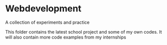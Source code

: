 # Webdevelopment
A collection of experiments and practice

This folder contains the latest school project and some of my own codes.
It will also contain more code examples from my internships
